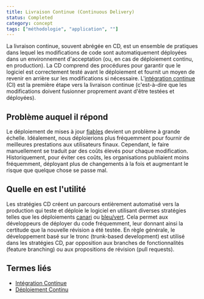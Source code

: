 ```yaml
---
title: Livraison Continue (Continuous Delivery)
status: Completed
category: concept
tags: ["méthodologie", "application", ""]
---
```


La livraison continue, souvent abrégée en CD, est un ensemble de pratiques
dans lequel les modifications de code sont automatiquement déployées dans un environnement d'acceptation
(ou, en cas de déploiement continu, en production).
La CD comprend des procédures pour garantir que le logiciel est correctement testé
avant le déploiement et fournit un moyen de revenir en arrière sur les modifications si nécessaire.
L'[intégration continue](/fr/continuous-integration/) (CI) est la première étape vers la livraison continue
(c'est-à-dire que les modifications doivent fusionner proprement avant d'être testées et déployées).

## Problème auquel il répond

Le déploiement de mises à jour [fiables](/fr/reliability/) devient un problème à grande échelle.
Idéalement, nous déploierions plus fréquemment pour fournir de meilleures prestations aux utilisateurs finaux.
Cependant, le faire manuellement se traduit par des coûts élevés pour chaque modification.
Historiquement, pour éviter ces coûts, les organisations publiaient moins fréquemment,
déployant plus de changements à la fois et augmentant le risque que quelque chose se passe mal.

## Quelle en est l'utilité

Les stratégies CD créent un parcours entièrement automatisé vers la production
qui teste et déploie le logiciel en utilisant diverses stratégies
telles que les déploiements [canari](/fr/canary-deployment/) ou [bleu/vert](/fr/blue-green-deployment/).
Cela permet aux développeurs de déployer du code fréquemment, leur donnant ainsi la certitude que la nouvelle révision a été testée.
En règle générale, le développement basé sur le tronc (trunk-based development) est utilisé dans les stratégies CD, par opposition aux branches de fonctionnalités (feature branching) ou aux propositions de révision (pull requests).

## Termes liés

* [Intégration Continue](/fr/continuous-integration/)
* [Déploiement Continu](/fr/continuous-deployment/)
